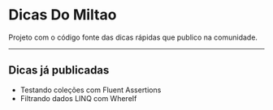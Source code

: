 # Dicas Do Miltao

Projeto com o código fonte das dicas rápidas que publico na comunidade.

***
## Dicas já publicadas

- Testando coleções com Fluent Assertions
- Filtrando dados LINQ com WhereIf
